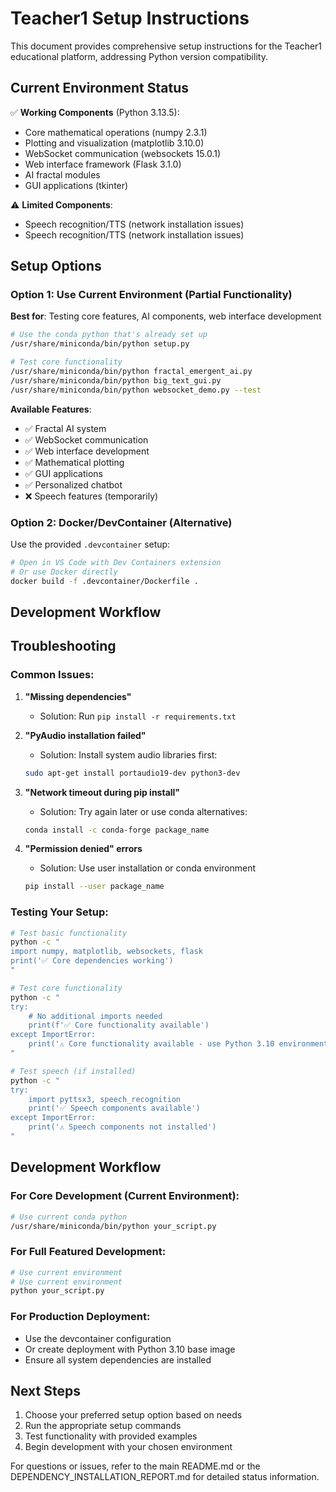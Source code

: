 # Teacher1 Setup Instructions

This document provides comprehensive setup instructions for the Teacher1 educational platform, addressing Python version compatibility.

## Current Environment Status

✅ **Working Components** (Python 3.13.5):
- Core mathematical operations (numpy 2.3.1)
- Plotting and visualization (matplotlib 3.10.0) 
- WebSocket communication (websockets 15.0.1)
- Web interface framework (Flask 3.1.0)
- AI fractal modules
- GUI applications (tkinter)

⚠️ **Limited Components**:
- Speech recognition/TTS (network installation issues)
- Speech recognition/TTS (network installation issues)

## Setup Options

### Option 1: Use Current Environment (Partial Functionality)

**Best for**: Testing core features, AI components, web interface development

```bash
# Use the conda python that's already set up
/usr/share/miniconda/bin/python setup.py

# Test core functionality  
/usr/share/miniconda/bin/python fractal_emergent_ai.py
/usr/share/miniconda/bin/python big_text_gui.py
/usr/share/miniconda/bin/python websocket_demo.py --test
```

**Available Features**:
- ✅ Fractal AI system
- ✅ WebSocket communication
- ✅ Web interface development
- ✅ Mathematical plotting
- ✅ GUI applications
- ✅ Personalized chatbot
- ❌ Speech features (temporarily)

### Option 2: Docker/DevContainer (Alternative)

Use the provided `.devcontainer` setup:

```bash
# Open in VS Code with Dev Containers extension
# Or use Docker directly
docker build -f .devcontainer/Dockerfile .
```

## Development Workflow

## Troubleshooting

### Common Issues:

1. **"Missing dependencies"**
   - Solution: Run `pip install -r requirements.txt`

2. **"PyAudio installation failed"**
   - Solution: Install system audio libraries first:
   ```bash
   sudo apt-get install portaudio19-dev python3-dev
   ```

3. **"Network timeout during pip install"**
   - Solution: Try again later or use conda alternatives:
   ```bash
   conda install -c conda-forge package_name
   ```

4. **"Permission denied" errors**
   - Solution: Use user installation or conda environment
   ```bash
   pip install --user package_name
   ```

### Testing Your Setup:

```bash
# Test basic functionality
python -c "
import numpy, matplotlib, websockets, flask
print('✅ Core dependencies working')
"

# Test core functionality
python -c "
try:
    # No additional imports needed
    print(f'✅ Core functionality available')
except ImportError:
    print('⚠️ Core functionality available - use Python 3.10 environment')
"

# Test speech (if installed)
python -c "
try:
    import pyttsx3, speech_recognition
    print('✅ Speech components available')
except ImportError:
    print('⚠️ Speech components not installed')
"
```

## Development Workflow

### For Core Development (Current Environment):
```bash
# Use current conda python
/usr/share/miniconda/bin/python your_script.py
```

### For Full Featured Development:
```bash
# Use current environment
# Use current environment
python your_script.py
```

### For Production Deployment:
- Use the devcontainer configuration
- Or create deployment with Python 3.10 base image
- Ensure all system dependencies are installed

## Next Steps

1. Choose your preferred setup option based on needs
2. Run the appropriate setup commands
3. Test functionality with provided examples
4. Begin development with your chosen environment

For questions or issues, refer to the main README.md or the DEPENDENCY_INSTALLATION_REPORT.md for detailed status information.